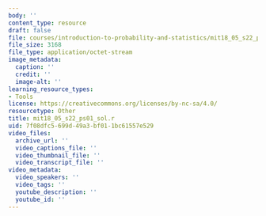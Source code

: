 ```yaml
---
body: ''
content_type: resource
draft: false
file: courses/introduction-to-probability-and-statistics/mit18_05_s22_ps01_sol.r
file_size: 3168
file_type: application/octet-stream
image_metadata:
  caption: ''
  credit: ''
  image-alt: ''
learning_resource_types:
- Tools
license: https://creativecommons.org/licenses/by-nc-sa/4.0/
resourcetype: Other
title: mit18_05_s22_ps01_sol.r
uid: 7f08dfc5-699d-49a3-bf01-1bc61557e529
video_files:
  archive_url: ''
  video_captions_file: ''
  video_thumbnail_file: ''
  video_transcript_file: ''
video_metadata:
  video_speakers: ''
  video_tags: ''
  youtube_description: ''
  youtube_id: ''
---
```

